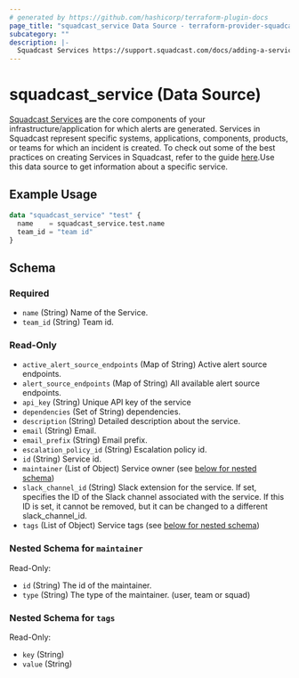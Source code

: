 ```yaml
---
# generated by https://github.com/hashicorp/terraform-plugin-docs
page_title: "squadcast_service Data Source - terraform-provider-squadcast"
subcategory: ""
description: |-
  Squadcast Services https://support.squadcast.com/docs/adding-a-service-1 are the core components of your infrastructure/application for which alerts are generated. Services in Squadcast represent specific systems, applications, components, products, or teams for which an incident is created. To check out some of the best practices on creating Services in Squadcast, refer to the guide here https://www.squadcast.com/blog/how-to-configure-services-in-squadcast-best-practices-to-reduce-mttr.Use this data source to get information about a specific service.
---
```


# squadcast_service (Data Source)

[Squadcast Services](https://support.squadcast.com/docs/adding-a-service-1) are the core components of your infrastructure/application for which alerts are generated. Services in Squadcast represent specific systems, applications, components, products, or teams for which an incident is created. To check out some of the best practices on creating Services in Squadcast, refer to the guide [here](https://www.squadcast.com/blog/how-to-configure-services-in-squadcast-best-practices-to-reduce-mttr).Use this data source to get information about a specific service.

## Example Usage

```terraform
data "squadcast_service" "test" {
  name    = squadcast_service.test.name
  team_id = "team id"
}
```

<!-- schema generated by tfplugindocs -->

## Schema

### Required

- `name` (String) Name of the Service.
- `team_id` (String) Team id.

### Read-Only

- `active_alert_source_endpoints` (Map of String) Active alert source endpoints.
- `alert_source_endpoints` (Map of String) All available alert source endpoints.
- `api_key` (String) Unique API key of the service
- `dependencies` (Set of String) dependencies.
- `description` (String) Detailed description about the service.
- `email` (String) Email.
- `email_prefix` (String) Email prefix.
- `escalation_policy_id` (String) Escalation policy id.
- `id` (String) Service id.
- `maintainer` (List of Object) Service owner (see [below for nested schema](#nestedatt--maintainer))
- `slack_channel_id` (String) Slack extension for the service. If set, specifies the ID of the Slack channel associated with the service. If this ID is set, it cannot be removed, but it can be changed to a different slack_channel_id.
- `tags` (List of Object) Service tags (see [below for nested schema](#nestedatt--tags))

<a id="nestedatt--maintainer"></a>

### Nested Schema for `maintainer`

Read-Only:

- `id` (String) The id of the maintainer.
- `type` (String) The type of the maintainer. (user, team or squad)

<a id="nestedatt--tags"></a>

### Nested Schema for `tags`

Read-Only:

- `key` (String)
- `value` (String)
